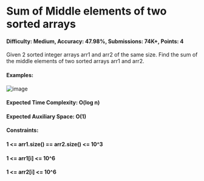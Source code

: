 # Sum of Middle elements of two sorted arrays
#### Difficulty: Medium, Accuracy: 47.98%, Submissions: 74K+, Points: 4
Given 2 sorted integer arrays arr1 and arr2 of the same size. Find the sum of the middle elements of two sorted arrays arr1 and arr2.

#### Examples:
![image](https://github.com/user-attachments/assets/ab13750b-0f29-45b1-a913-3d6aed74ccf5)
#### Expected Time Complexity: O(log n)
#### Expected Auxiliary Space: O(1)

#### Constraints:
#### 1 <= arr1.size() == arr2.size() <= 10^3
#### 1 <= arr1[i] <= 10^6
#### 1 <= arr2[i] <= 10^6
